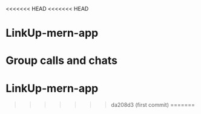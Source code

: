 <<<<<<< HEAD
<<<<<<< HEAD
# LinkUp-mern-app
Group calls and chats
=======
# LinkUp-mern-app
>>>>>>> da208d3 (first commit)
=======
